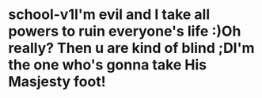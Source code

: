 # school-v1I'm evil and I take all powers to ruin everyone's life :)Oh really? Then u are kind of blind ;DI'm the one who's gonna take His Masjesty foot!
